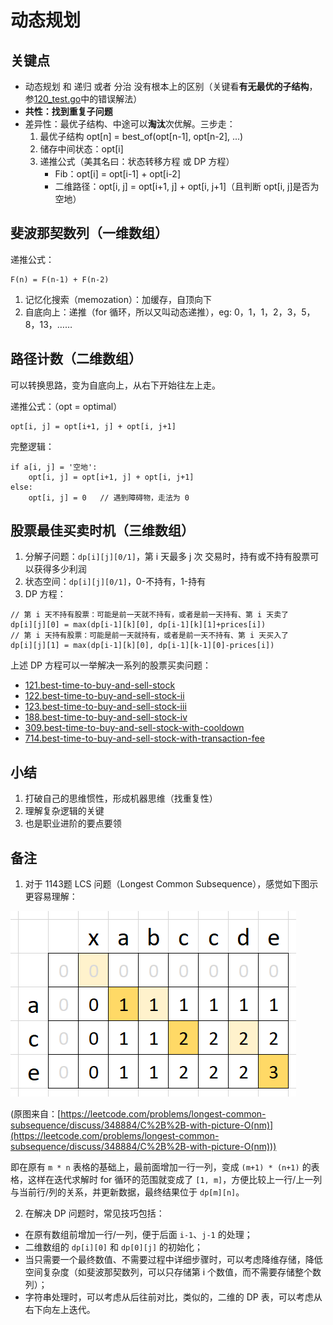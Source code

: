 # 动态规划

## 关键点

- 动态规划 和 递归 或者 分治 没有根本上的区别（关键看**有无最优的子结构**，参[120_test.go](./test/120_test.go)中的错误解法）
- **共性：找到重复子问题**
- 差异性：最优子结构、中途可以**淘汰**次优解。三步走：
    1. 最优子结构 opt[n] = best_of(opt[n-1], opt[n-2], ...)
    2. 储存中间状态：opt[i]
    3. 递推公式（美其名曰：状态转移方程 或 DP 方程）
        - Fib：opt[i] = opt[i-1] + opt[i-2]
        - 二维路径：opt[i, j] = opt[i+1, j] + opt[i, j+1]（且判断 opt[i, j]是否为空地）

## 斐波那契数列（一维数组）

递推公式：
```
F(n) = F(n-1) + F(n-2)
```

1. 记忆化搜索（memozation）：加缓存，自顶向下
2. 自底向上：递推（for 循环，所以又叫动态递推），eg: 0，1，1，2，3，5，8，13，……

## 路径计数（二维数组）

可以转换思路，变为自底向上，从右下开始往左上走。

递推公式：（opt = optimal）
```
opt[i, j] = opt[i+1, j] + opt[i, j+1]
```

完整逻辑：
```
if a[i, j] = '空地':
    opt[i, j] = opt[i+1, j] + opt[i, j+1]
else:
    opt[i, j] = 0   // 遇到障碍物，走法为 0
```

## 股票最佳买卖时机（三维数组）

1. 分解子问题：`dp[i][j][0/1]`，第 i 天最多 j 次 交易时，持有或不持有股票可以获得多少利润
2. 状态空间：`dp[i][j][0/1]`，0-不持有，1-持有
3. DP 方程：

```
// 第 i 天不持有股票：可能是前一天就不持有，或者是前一天持有、第 i 天卖了
dp[i][j][0] = max(dp[i-1][k][0], dp[i-1][k][1]+prices[i])
// 第 i 天持有股票：可能是前一天就持有，或者是前一天不持有、第 i 天买入了
dp[i][j][1] = max(dp[i-1][k][0], dp[i-1][k-1][0]-prices[i])
```

上述 DP 方程可以一举解决一系列的股票买卖问题：

- [121.best-time-to-buy-and-sell-stock](./lc/121.best-time-to-buy-and-sell-stock.go)
- [122.best-time-to-buy-and-sell-stock-ii](./lc/122.best-time-to-buy-and-sell-stock-ii.go)
- [123.best-time-to-buy-and-sell-stock-iii](./lc/123.best-time-to-buy-and-sell-stock-iii.go)
- [188.best-time-to-buy-and-sell-stock-iv](./lc/188.best-time-to-buy-and-sell-stock-iv.go)
- [309.best-time-to-buy-and-sell-stock-with-cooldown](./lc/309.best-time-to-buy-and-sell-stock-with-cooldown.go)
- [714.best-time-to-buy-and-sell-stock-with-transaction-fee](./lc/714.best-time-to-buy-and-sell-stock-with-transaction-fee.go)

## 小结

1. 打破自己的思维惯性，形成机器思维（找重复性）
2. 理解复杂逻辑的关键
3. 也是职业进阶的要点要领

## 备注

1. 对于 1143题 LCS 问题（Longest Common Subsequence），感觉如下图示更容易理解：

![1143lcs](./1143lcs.png)

(原图来自：[https://leetcode.com/problems/longest-common-subsequence/discuss/348884/C%2B%2B-with-picture-O(nm)](https://leetcode.com/problems/longest-common-subsequence/discuss/348884/C%2B%2B-with-picture-O(nm)))

即在原有 `m * n` 表格的基础上，最前面增加一行一列，变成 `(m+1) * (n+1)` 的表格，这样在迭代求解时 for 循环的范围就变成了 `[1, m]`，方便比较上一行/上一列与当前行/列的关系，并更新数据，最终结果位于 `dp[m][n]`。

2. 在解决 DP 问题时，常见技巧包括：

- 在原有数组前增加一行/一列，便于后面 `i-1`、`j-1` 的处理；
- 二维数组的 `dp[i][0]` 和 `dp[0][j]` 的初始化；
- 当只需要一个最终数值、不需要过程中详细步骤时，可以考虑降维存储，降低空间复杂度（如斐波那契数列，可以只存储第 i 个数值，而不需要存储整个数列）；
- 字符串处理时，可以考虑从后往前对比，类似的，二维的 DP 表，可以考虑从右下向左上迭代。